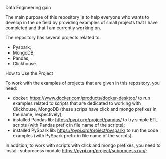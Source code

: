 Data Engineering gain

The main purpose of this repository is to help everyone who wants to develop in the de field by providing examples of small projects that I have completed and that I am currently working on. 

The repository has several projects related to:
  - Pyspark; 
  - MongoDB; 
  - Pandas; 
  - Clickhouse.


How to Use the Project

To work with the examples of projects that are given in this repository, you need:
  - docker: https://www.docker.com/products/docker-desktop/ to run examples related to scripts that are dedicated to working with Clickhouse, MongoDB (these scrips have click and mongo prefixes in the name,             respectively);
  - installed Pandas lib: https://pypi.org/project/pandas/ to try simple ETL scripts (with Pandas prefix in file name of the scripts);
  - installed PySpark lib: https://pypi.org/project/pyspark/ to run the code examples (with PySpark prefix in file name of the scripts).

In addition, to work with scripts with click and mongo prefixes, you need to install:
    subprocess module https://pypi.org/project/subprocess.run/;
    
  
